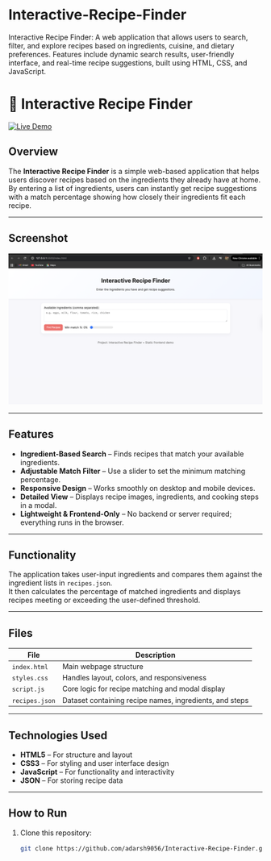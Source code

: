 # Interactive-Recipe-Finder
Interactive Recipe Finder: A web application that allows users to search, filter, and explore recipes based on ingredients, cuisine, and dietary preferences. Features include dynamic search results, user-friendly interface, and real-time recipe suggestions, built using HTML, CSS, and JavaScript.
# 🍳 Interactive Recipe Finder

[![Live Demo](https://img.shields.io/badge/demo-online-brightgreen)](https://adarsh9056.github.io/Interactive-Recipe-Finder/)

## Overview

The **Interactive Recipe Finder** is a simple web-based application that helps users discover recipes based on the ingredients they already have at home.  
By entering a list of ingredients, users can instantly get recipe suggestions with a match percentage showing how closely their ingredients fit each recipe.

---

## Screenshot

![App Screenshot](screenshot.png)

---

## Features

- **Ingredient-Based Search** – Finds recipes that match your available ingredients.  
- **Adjustable Match Filter** – Use a slider to set the minimum matching percentage.  
- **Responsive Design** – Works smoothly on desktop and mobile devices.  
- **Detailed View** – Displays recipe images, ingredients, and cooking steps in a modal.  
- **Lightweight & Frontend-Only** – No backend or server required; everything runs in the browser.  

---

## Functionality

The application takes user-input ingredients and compares them against the ingredient lists in `recipes.json`.  
It then calculates the percentage of matched ingredients and displays recipes meeting or exceeding the user-defined threshold.

---

## Files

| File | Description |
|------|--------------|
| `index.html` | Main webpage structure |
| `styles.css` | Handles layout, colors, and responsiveness |
| `script.js` | Core logic for recipe matching and modal display |
| `recipes.json` | Dataset containing recipe names, ingredients, and steps |

---

## Technologies Used

- **HTML5** – For structure and layout  
- **CSS3** – For styling and user interface design  
- **JavaScript** – For functionality and interactivity  
- **JSON** – For storing recipe data  

---

## How to Run

1. Clone this repository:  
   ```bash
   git clone https://github.com/adarsh9056/Interactive-Recipe-Finder.git

